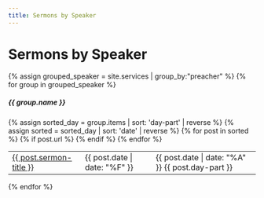 ```yaml
---
title: Sermons by Speaker
---
```


# Sermons by Speaker

{% assign grouped_speaker = site.services | group_by:"preacher" %}
{% for group in grouped_speaker %}
##### {{ group.name }}
<table>
  {% assign sorted_day = group.items | sort: 'day-part' | reverse %}
  {% assign sorted = sorted_day | sort: 'date' | reverse %}
  {% for post in sorted %}
    {% if post.url %}
        <!-- <li> -->
        <tr>
          <td><a href="{{ post.url }}">{{ post.sermon-title }}</a></td>
          <!-- <td>{{ post.preacher }}</td> -->
          <td>{{ post.date | date: "%F" }}</td>
          <td>{{ post.date | date: "%A" }} {{ post.day-part }}</td>
        </tr>
        <!-- </li> -->
    {% endif %}
  {% endfor %}
</table>
{% endfor %}
